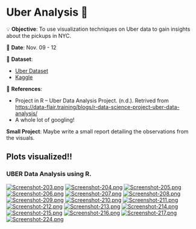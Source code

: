 # Uber Analysis 🚕

💡
**Objective**: To use visualization techniques on Uber data to gain insights about the pickups in NYC.

📅
**Date**: Nov. 09 - 12

🔢
**Dataset**: 
- [Uber Dataset](https://github.com/e-paj/Machine-Learning-Projects-in-R/tree/main/CASE%201:%20Uber%20Analysis/DATA)
- [Kaggle](https://www.kaggle.com/fivethirtyeight/uber-pickups-in-new-york-city)

📜
**References**:
- Project in R – Uber Data Analysis Project. (n.d.). Retrived from https://data-flair.training/blogs/r-data-science-project-uber-data-analysis/
- A whole lot of googling!

**Small Project**: Maybe write a small report detailing the observations from the visuals.

## Plots visualized!!

### UBER Data Analysis using R.

[![Screenshot-203.png](https://i.postimg.cc/ydPjbSw0/Screenshot-203.png)](https://postimg.cc/1n8Dg4Rz)
[![Screenshot-204.png](https://i.postimg.cc/kGYcnPM4/Screenshot-204.png)](https://postimg.cc/zHWWjMgZ)
[![Screenshot-205.png](https://i.postimg.cc/htdrqYkD/Screenshot-205.png)](https://postimg.cc/4YXt6W4q)
[![Screenshot-206.png](https://i.postimg.cc/ydVXc8kx/Screenshot-206.png)](https://postimg.cc/d7xyKvRc)
[![Screenshot-207.png](https://i.postimg.cc/2yyQ99df/Screenshot-207.png)](https://postimg.cc/ctqtrm5D)
[![Screenshot-208.png](https://i.postimg.cc/8k4DTNRB/Screenshot-208.png)](https://postimg.cc/148bHxYf)
[![Screenshot-209.png](https://i.postimg.cc/qvPH1Rr0/Screenshot-209.png)](https://postimg.cc/18rdty4Y)
[![Screenshot-210.png](https://i.postimg.cc/X7XM3F74/Screenshot-210.png)](https://postimg.cc/fJ4qfV9r)
[![Screenshot-211.png](https://i.postimg.cc/J4SFL225/Screenshot-211.png)](https://postimg.cc/hfbs8pgX)
[![Screenshot-212.png](https://i.postimg.cc/Xvk1977s/Screenshot-212.png)](https://postimg.cc/1g4KQSFF)
[![Screenshot-213.png](https://i.postimg.cc/kXRjfyg6/Screenshot-213.png)](https://postimg.cc/0bxdNDmP)
[![Screenshot-214.png](https://i.postimg.cc/ZYBgMmf5/Screenshot-214.png)](https://postimg.cc/Jt8PsfVf)
[![Screenshot-215.png](https://i.postimg.cc/Prn6VwpS/Screenshot-215.png)](https://postimg.cc/QVSkHVq7)
[![Screenshot-216.png](https://i.postimg.cc/SN4rfb35/Screenshot-216.png)](https://postimg.cc/XX2dnmVc)
[![Screenshot-217.png](https://i.postimg.cc/FFybRnzx/Screenshot-217.png)](https://postimg.cc/4n3H2PzK)
[![Screenshot-224.png](https://i.postimg.cc/c4qnQ7gL/Screenshot-224.png)](https://postimg.cc/SjrR4MfB)
